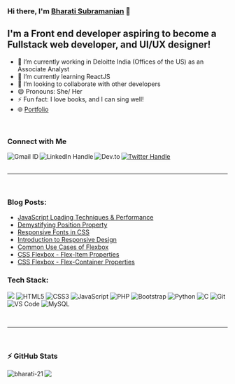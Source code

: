 ### Hi there, I'm [Bharati Subramanian](https://bharati-portfolio.netlify.app/index.html) 👋

<!--
**bharati-21/bharati-21** is a ✨ _special_ ✨ repository because its `README.md` (this file) appears on your GitHub profile.

Here are some ideas to get you started:

- 🔭 I’m currently working on ...
- 🌱 I’m currently learning ...
- 👯 I’m looking to collaborate on ...
- 🤔 I’m looking for help with ...
- 💬 Ask me about ...
- 📫 How to reach me: ...
- 😄 Pronouns: ...
- ⚡ Fun fact: ...
-->

## I'm a Front end developer aspiring to become a Fullstack web developer, and UI/UX designer!

- 🔭 I’m currently working in Deloitte India (Offices of the US) as an Associate Analyst
- 🌱 I’m currently learning ReactJS
- 👯 I’m looking to collaborate with other developers
- 😄 Pronouns: She/ Her
- ⚡ Fun fact: I love books, and I can sing well!
- 🌐 [Portfolio](https://bharati-portfolio.netlify.app/index.html)

<br />


### Connect with Me
<a href="mailto:bharatisharada@gmail.com">
    <img src="https://img.shields.io/badge/Gmail-D14836?style=for-the-badge&logo=gmail&logoColor=white" alt="Gmail ID" align="left"/>
</a> 
  
<a href="https://www.linkedin.com/in/bharati-subramanian-29734b152/">
    <img src="https://img.shields.io/badge/linkedin-%230077B5.svg?style=for-the-badge&logo=linkedin&logoColor=white" alt="LinkedIn Handle" align="left"/>
</a>
  
<a href="https://twitter.com/girlwhocodes" target="blank">
    <img src="https://img.shields.io/badge/Twitter-%231DA1F2.svg?style=for-the-badge&logo=Twitter&logoColor=white" alt="Twitter Handle" />
</a>

<a href="https://dev.to/bharati21">
    <img src="https://img.shields.io/badge/dev.to-0A0A0A?style=for-the-badge&logo=dev.to&logoColor=white" alt="Dev.to" align="left"/>
</a>

<br/>
<br />
<hr />
<br/>

<h3>Blog Posts:</h3>

- [JavaScript Loading Techniques & Performance](https://dev.to/bharati21/javascript-loading-techniques-performance-56lp)
- [Demystifying Position Property](https://dev.to/bharati21/demystifying-position-property-30kd)
- [Responsive Fonts in CSS](https://dev.to/bharati21/responsive-fonts-in-css-m44)
- [Introduction to Responsive Design](https://dev.to/bharati21/introduction-to-responsive-design-35hc)
- [Common Use Cases of Flexbox](https://dev.to/bharati21/common-use-cases-of-css-flexbox-39ek)
- [CSS Flexbox - Flex-Item Properties](https://dev.to/bharati21/css-flexbox-making-layouts-easy-part-2-4ok2)
- [CSS Flexbox - Flex-Container Properties](https://dev.to/bharati21/css-flexbox-making-layout-design-easy-part-1-24l5)


<h3>Tech Stack:</h3>

<p align="left">
<img src="https://img.shields.io/badge/java-%23ED8B00.svg?style=for-the-badge&logo=java&logoColor=white" />

<img src="https://img.shields.io/badge/HTML5-E34F26?style=flat-square&logo=html5&logoColor=white" alt="HTML5" />

<img src="https://img.shields.io/badge/CSS3-1572B6?style=flat-square&logo=css3&logoColor=white" alt="CSS3" />

<img src="https://img.shields.io/badge/JavaScript-F7DF1E?style=flat-square&logo=javascript&logoColor=black" alt="JavaScript" />

<img src="https://img.shields.io/badge/react-%2320232a.svg?style=for-the-badge&logo=react&logoColor=%2361DAFB" alt="PHP" />
  
<img src="https://img.shields.io/badge/Bootstrap-563D7C?style=flat-square&logo=bootstrap&logoColor=white" alt="Bootstrap" />

 <img src="https://img.shields.io/badge/Python-3776AB?style=flat-square&logo=python&logoColor=white" alt="Python" />

<img src="https://img.shields.io/badge/C-00599C?style=flat-square&logo=c&logoColor=white" alt="C" />
  
  
<img src="https://img.shields.io/badge/Git-F05032?style=flat-square&logo=git&logoColor=white" alt="Git" />
  
<img src="https://img.shields.io/badge/Visual_Studio_Code-0078D4?style=flat-square&logo=visual%20studio%20code&logoColor=white" alt="VS Code" />

<img src="https://img.shields.io/badge/MySQL-00000F?style=flat-square&logo=mysql&logoColor=white" alt="MySQL" />
</p>

<br/>
<hr />

<br />

### :zap: GitHub Stats

<img src="https://github-readme-stats-gold-gamma.vercel.app/api/top-langs/?username=bharati-21&layout=compact&theme=radical)"/>
<img align="left" alt="bharati-21" src="https://github-readme-stats-gold-gamma.vercel.app/api?username=bharati-21&show_icons=true&hide-border=false&layout=compact&theme=radical">

